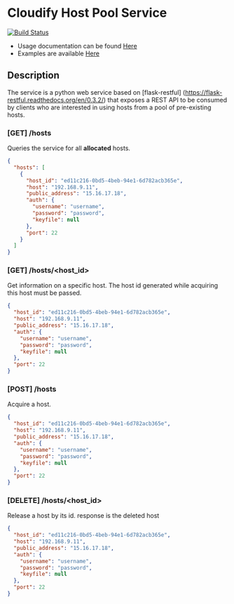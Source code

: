 Cloudify Host Pool Service
==========================

[![Build Status](https://travis-ci.org/cloudify-cosmo/cloudify-host-pool-service.svg?branch=master)](https://travis-ci.org/cloudify-cosmo/cloudify-host-pool-service)

- Usage documentation can be found [Here](http://getcloudify.org/guide/3.2/plugin-host-pool.html#host-pool-service)
- Examples are available [Here](examples)

## Description

The service is a python web service based on [flask-restful]
(https://flask-restful.readthedocs.org/en/0.3.2/) that exposes a REST API to
 be consumed by clients who are interested in using hosts from a pool of
 pre-existing hosts.

### [GET] /hosts

Queries the service for all **allocated** hosts.

```json
{
  "hosts": [
    {
      "host_id": "ed11c216-0bd5-4beb-94e1-6d782acb365e",
      "host": "192.168.9.11",
      "public_address": "15.16.17.18",
      "auth": {
        "username": "username",
        "password": "password",
        "keyfile": null
      },
      "port": 22
    }
  ]
}
```

### [GET] /hosts/<host_id>

Get information on a specific host. The host id generated while acquiring
this host must be passed.

```json
{
  "host_id": "ed11c216-0bd5-4beb-94e1-6d782acb365e",
  "host": "192.168.9.11",
  "public_address": "15.16.17.18",
  "auth": {
    "username": "username",
    "password": "password",
    "keyfile": null
  },
  "port": 22
}
```

### [POST] /hosts

Acquire a host.

```json
{
  "host_id": "ed11c216-0bd5-4beb-94e1-6d782acb365e",
  "host": "192.168.9.11",
  "public_address": "15.16.17.18",
  "auth": {
    "username": "username",
    "password": "password",
    "keyfile": null
  },
  "port": 22
}
```

### [DELETE] /hosts/<host_id>

Release a host by its id. response is the deleted host

```json
{
  "host_id": "ed11c216-0bd5-4beb-94e1-6d782acb365e",
  "host": "192.168.9.11",
  "public_address": "15.16.17.18",
  "auth": {
    "username": "username",
    "password": "password",
    "keyfile": null
  },
  "port": 22
}
```

